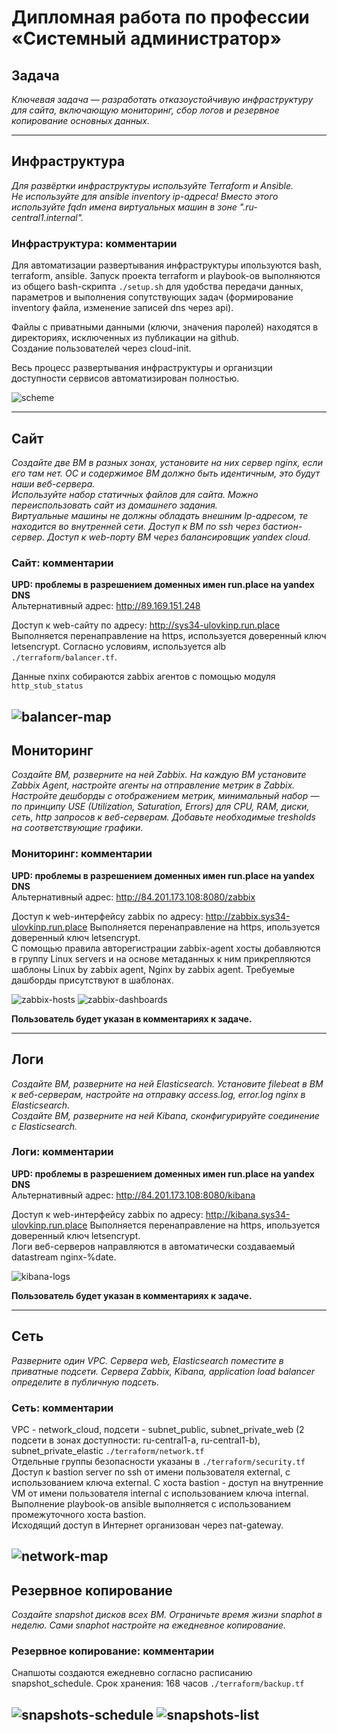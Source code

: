 
#  Дипломная работа по профессии «Системный администратор»

## Задача
*Ключевая задача — разработать отказоустойчивую инфраструктуру для сайта, включающую мониторинг, сбор логов и резервное копирование основных данных.*

---

## Инфраструктура
*Для развёртки инфраструктуры используйте Terraform и Ansible.*\
*Не используйте для ansible inventory ip-адреса! Вместо этого используйте fqdn имена виртуальных машин в зоне ".ru-central1.internal".*

### Инфраструктура: комментарии
Для автоматизации развертывания инфраструктуры ипользуются bash, terraform, ansible. Запуск проекта terraform и playbook-ов выполняются из общего bash-скрипта `./setup.sh` для удобства передачи данных, параметров и выполнения сопутствующих задач (формирование inventory файла, изменение записей dns через api).

Файлы с приватными данными (ключи, значения паролей) находятся в директориях, исключенных из публикации на github.\
Создание пользователей через cloud-init.

Весь процесс развертывания инфраструктуры и организции доступности сервисов автоматизирован полностью.

![scheme](./images/scheme.jpg)

---

## Сайт
*Создайте две ВМ в разных зонах, установите на них сервер nginx, если его там нет. ОС и содержимое ВМ должно быть идентичным, это будут наши веб-сервера.*\
*Используйте набор статичных файлов для сайта. Можно переиспользовать сайт из домашнего задания.*\
*Виртуальные машины не должны обладать внешним Ip-адресом, те находится во внутренней сети. Доступ к ВМ по ssh через бастион-сервер. Доступ к web-порту ВМ через балансировщик yandex cloud.*

### Сайт: комментарии
**UPD: проблемы в разрешением доменных имен run.place на yandex DNS**\
Альтернативный адреc: http://89.169.151.248

Доступ к web-сайту по адресу: http://sys34-ulovkinp.run.place Выполняется перенаправление на https, используется доверенный ключ letsencrypt. Согласно условиям, используется alb `./terraform/balancer.tf`.

Данные nxinx собираются zabbix агентов с помощью модуля `http_stub_status`

![balancer-map](./images/Снимок%20экрана%202025-01-13%20123629.jpg)
---

## Мониторинг
*Создайте ВМ, разверните на ней Zabbix. На каждую ВМ установите Zabbix Agent, настройте агенты на отправление метрик в Zabbix.*\
*Настройте дешборды с отображением метрик, минимальный набор — по принципу USE (Utilization, Saturation, Errors) для CPU, RAM, диски, сеть, http запросов к веб-серверам. Добавьте необходимые tresholds на соответствующие графики.*

### Мониторинг: комментарии
**UPD: проблемы в разрешением доменных имен run.place на yandex DNS**\
Альтернативный адреc: http://84.201.173.108:8080/zabbix

Доступ к web-интерфейсу zabbix по адресу: http://zabbix.sys34-ulovkinp.run.place  Выполняется перенаправление на https, ипользуется доверенный ключ letsencrypt.\
С помощью правила авторегистрации zabbix-agent хосты добавляются в группу Linux servers и на основе метаданных к ним прикрепляются шаблоны Linux by zabbix agent, Nginx by zabbix agent. Требуемые дашборды присутствуют в шаблонах.

![zabbix-hosts](./images/Снимок%20экрана%202025-01-13%20194520.png)
![zabbix-dashboards](./images/Снимок%20экрана%202025-01-13%20194659.png)

**Пользователь будет указан в комментариях к задаче.**

---

## Логи
*Cоздайте ВМ, разверните на ней Elasticsearch. Установите filebeat в ВМ к веб-серверам, настройте на отправку access.log, error.log nginx в Elasticsearch.*\
*Создайте ВМ, разверните на ней Kibana, сконфигурируйте соединение с Elasticsearch.*

### Логи: комментарии
**UPD: проблемы в разрешением доменных имен run.place на yandex DNS**\
Альтернативный адреc: http://84.201.173.108:8080/kibana

Доступ к web-интерфейсу zabbix по адресу: http://kibana.sys34-ulovkinp.run.place Выполняется перенаправление на https, ипользуется доверенный ключ letsencrypt.\
Логи веб-серверов направляются в автоматически создаваемый datastream nginx-%date.

![kibana-logs](./images/Снимок%20экрана%202025-01-13%20195254.png)

**Пользователь будет указан в комментариях к задаче.**

---

## Сеть
*Разверните один VPC. Сервера web, Elasticsearch поместите в приватные подсети. Сервера Zabbix, Kibana, application load balancer определите в публичную подсеть.*

### Сеть: комментарии
VPC - network_cloud, подсети - subnet_public, subnet_private_web (2 подсети в зонах доступности: ru-central1-a, ru-central1-b), subnet_private_elastic `./terraform/network.tf`\
Отдельные группы безопасности указаны в `./terraform/security.tf`\
Доступ к bastion server по ssh от имени пользователя external, с использованием ключа external. C хоста bastion - доступ на внутренние VM от имени пользователя internal с использованием ключа internal.\
Выполнение playbook-ов ansible выполняется с использованием промежуточного хоста bastion.\
Исходящий доступ в Интернет организован через nat-gateway.

![network-map](./images/Снимок%20экрана%202025-01-13%20125330.jpg)
---

## Резервное копирование
*Создайте snapshot дисков всех ВМ. Ограничьте время жизни snaphot в неделю. Сами snaphot настройте на ежедневное копирование.*

### Резервное копирование: комментарии
 Снапшоты создаются ежедневно согласно расписанию snapshot_schedule. Срок хранения: 168 часов `./terraform/backup.tf`

![snapshots-schedule](./images/snapshots-schedule.jpg)
![snapshots-list](./images/snapshots-list.jpg)
---
